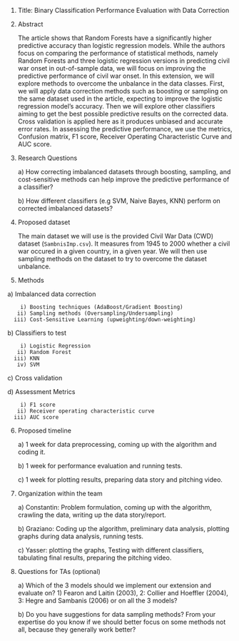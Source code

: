 1) Title: Binary Classification Performance Evaluation with Data Correction

2) Abstract

    The article shows that Random Forests have a significantly higher predictive accuracy than logistic regression models. While the authors focus on comparing the performance       of statistical methods, namely Random Forests and three logistic regression versions in predicting civil war onset in out-of-sample data, we will focus on improving the         predictive performance of civil war onset. In this extension, we will explore methods to overcome the unbalance in the data classes. First, we will apply data correction         methods such as boosting or sampling on the same dataset used in the article, expecting to improve the logistic regression model’s accuracy. Then we will explore other           classifiers aiming to get the best possible predictive results on the corrected data. Cross validation is applied here as it produces unbiased and accurate error rates. In       assessing the predictive performance, we use the metrics, Confusion matrix, F1 score, Receiver Operating Characteristic Curve and AUC score.

3) Research Questions

    a) How correcting imbalanced datasets through boosting, sampling, and cost-sensitive methods can help improve the predictive performance of a classifier?
    
    b) How different classifiers (e.g SVM, Naive Bayes, KNN) perform on corrected imbalanced datasets?

4) Proposed dataset
    
    The main dataset we will use is the provided Civil War Data (CWD) dataset (`SambnisImp.csv`). It measures from 1945 to 2000 whether a civil war occured in a given country,       in  a given year. We will then use sampling methods on the dataset to try to overcome the dataset unbalance.

5) Methods

  a) Imbalanced data correction 
  
        i) Boosting techniques (AdaBoost/Gradient Boosting)
       ii) Sampling methods (Oversampling/Undersampling)
      iii) Cost-Sensitive Learning (upweighting/down-weighting)
  
  b) Classifiers to test
  
        i) Logistic Regression
       ii) Random Forest
      iii) KNN
       iv) SVM
       
  c) Cross validation
  
  d) Assessment Metrics
  
        i) F1 score
       ii) Receiver operating characteristic curve
      iii) AUC score

6) Proposed timeline

    a) 1 week for data preprocessing, coming up with the algorithm and coding it. 
  
    b) 1 week for performance evaluation and running tests.
  
    c) 1 week for plotting results, preparing data story and pitching video.

7) Organization within the team

    a) Constantin: Problem formulation, coming up with the algorithm, crawling the data, writing up the data story/report.
  
    b) Graziano: Coding up the algorithm, preliminary data analysis, plotting graphs during data analysis, running tests.
  
    c) Yasser: plotting the graphs, Testing with different classifiers, tabulating final results, preparing the pitching video.

8) Questions for TAs (optional)

    a) Which of the 3 models should we implement our extension and evaluate on? 1) Fearon and Laitin (2003), 2: Collier and Hoeffler (2004), 3: Hegre and Sambanis (2006) or on         all   the 3 models?
  
    b) Do you have suggestions for data sampling methods? From your expertise do you know if we should better focus on some methods not all, because they generally work better?
